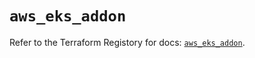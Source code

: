 # `aws_eks_addon`

Refer to the Terraform Registory for docs: [`aws_eks_addon`](https://registry.terraform.io/providers/hashicorp/aws/4.64.0/docs/resources/eks_addon).
